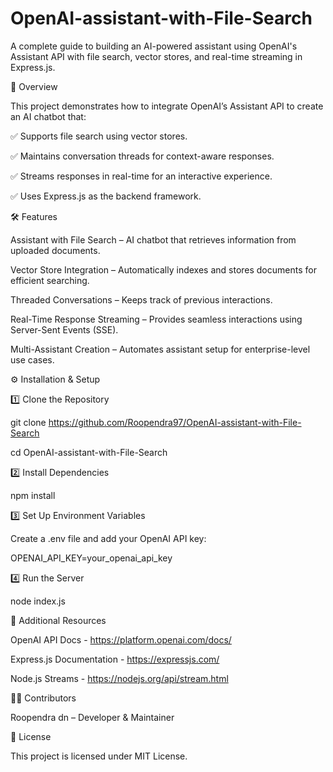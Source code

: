 # OpenAI-assistant-with-File-Search
A complete guide to building an AI-powered assistant using OpenAI's Assistant API with file search, vector stores, and real-time streaming in Express.js.




📌 Overview

This project demonstrates how to integrate OpenAI’s Assistant API to create an AI chatbot that:

✅ Supports file search using vector stores.

✅ Maintains conversation threads for context-aware responses.

✅ Streams responses in real-time for an interactive experience.

✅ Uses Express.js as the backend framework.




🛠 Features

Assistant with File Search – AI chatbot that retrieves information from uploaded documents.

Vector Store Integration – Automatically indexes and stores documents for efficient searching.

Threaded Conversations – Keeps track of previous interactions.

Real-Time Response Streaming – Provides seamless interactions using Server-Sent Events (SSE).

Multi-Assistant Creation – Automates assistant setup for enterprise-level use cases.




⚙️ Installation & Setup

1️⃣ Clone the Repository

git clone https://github.com/Roopendra97/OpenAI-assistant-with-File-Search

cd OpenAI-assistant-with-File-Search




2️⃣ Install Dependencies

npm install




3️⃣ Set Up Environment Variables

Create a .env file and add your OpenAI API key:

OPENAI_API_KEY=your_openai_api_key




4️⃣ Run the Server

node index.js


🔗 Additional Resources

OpenAI API Docs - https://platform.openai.com/docs/

Express.js Documentation - https://expressjs.com/

Node.js Streams - https://nodejs.org/api/stream.html



👨‍💻 Contributors

Roopendra dn – Developer & Maintainer


📜 License

This project is licensed under MIT License.

